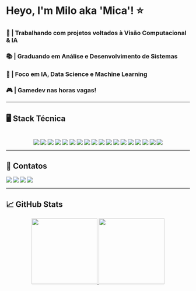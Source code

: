 # Heyo, I'm Milo aka 'Mica'! ⭐ 

### 💼 | **Trabalhando com projetos voltados à Visão Computacional & IA**
### 📚 | **Graduando em Análise e Desenvolvimento de Sistemas**
### 🎲 | **Foco em IA, Data Science e Machine Learning**
### 🎮 | **Gamedev nas horas vagas!**

---
## 🖥️ **Stack Técnica**

<div style="display:inline_block" align="center"><br>
<img align="center" src="https://img.shields.io/badge/Python-050a30?style=for-the-badge&logo=python&logoColor=ffdd54">
<img align="center" src="https://img.shields.io/badge/Pandas-050a30?style=for-the-badge&logo=pandas&logoColor=ff00ff">
<img align="center" src="https://img.shields.io/badge/NumPy-050a30?style=for-the-badge&logo=numpy&logoColor=00ffff">
<img align="center" src="https://img.shields.io/badge/Matplotlib-%23ffffff.svg?style=for-the-badge&logo=Matplotlib&logoColor=black&color=050a30">
<img align="center" src="https://img.shields.io/badge/scikit--learn-%23F7931E.svg?style=for-the-badge&logo=scikit-learn&logoColor=ff9900&color=050a30">
<img align="center" src="https://img.shields.io/badge/SciPy-%230C55A5.svg?style=for-the-badge&logo=scipy&logoColor=%white&color=050a30">
<img align="center" src="https://img.shields.io/badge/FastAPI-050a30?style=for-the-badge&logo=fastapi&logoColor=ff9900">
<img align="center" src="https://img.shields.io/badge/PostgreSQL-000?style=for-the-badge&logo=postgresql&color=050a30">
<img align="center" src="https://img.shields.io/badge/Git-050a30?style=for-the-badge&logo=git&logoColor=ff9900">
<img align="center" src="https://img.shields.io/badge/github-%23121011.svg?style=for-the-badge&logo=github&logoColor=white&color=050a30">
<img align="center" src="https://img.shields.io/badge/Power%20BI-050a30?style=for-the-badge&logo=powerbi&logoColor=00ffff">
<img align="center" src="https://img.shields.io/badge/Jupyter-050a30?style=for-the-badge&logo=jupyter&logoColor=ff6f00">
<img align="center" src="https://img.shields.io/badge/Anaconda-%2344A833.svg?style=for-the-badge&logo=anaconda&logoColor=green&color=050a30">
<img align="center" src="https://img.shields.io/badge/GODOT-%23FFFFFF.svg?style=for-the-badge&logo=godot-engine&color=050a30">
<img align="center" src="https://img.shields.io/badge/GDScript-%2374267B.svg?style=for-the-badge&logo=godot-engine&color=050a30">
<img align="center" src="https://img.shields.io/badge/lua-%232C2D72.svg?style=for-the-badge&logo=lua&logoColor=white&color=050a30">
<img align="center" src="https://img.shields.io/badge/c%23-%23239120.svg?style=for-the-badge&logo=csharp&logoColor=white&color=050a30">
<img align="center" src="https://img.shields.io/badge/.NET-5C2D91?style=for-the-badge&logo=.net&logoColor=white&color=050a30">
</div>

---

## 📌 **Contatos**

<div>
  <a href="mailto:milomoreirac@gmail.com" target="_blank"><img align="left" src="https://img.shields.io/badge/Gmail-D14836?style=for-the-badge&logo=gmail&logoColor=white" target="_blank"></a>
  <a href="https://github.com/DuMilo" target="_blank"><img align="left" src="https://img.shields.io/badge/GitHub-100000?style=for-the-badge&logo=github&logoColor=white" target="_blank"></a>
  <a href="https://www.linkedin.com/in/milo-moreira/" target="_blank"><img align="left" src="https://img.shields.io/badge/LinkedIn-0077B5?style=for-the-badge&logo=linkedin&logoColor=white" target="_blank"></a>
  <a href="https://dumbeloop.itch.io" target="_blank"><img align="left" src="https://img.shields.io/badge/Itch.io-FA5C5C?style=for-the-badge&logo=itchdotio&logoColor=white" target="_blank"></a>
</div> <br>

---

## 📈 **GitHub Stats**

<div align="center">
  <a href="https://github.com/DuMilo">
  <img height="180em" src="https://github-readme-stats.vercel.app/api?username=DuMilo&show_icons=true&theme=dracula"/>
  <img height="180em" src="https://github-readme-stats.vercel.app/api/top-langs/?username=DuMilo&layout=compact&theme=dracula&langs_count=16"/>
</div>
    








